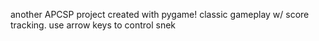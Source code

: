 another APCSP project created with pygame! classic gameplay w/ score tracking. use arrow keys to control snek
